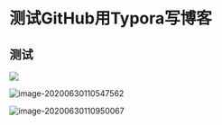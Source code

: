 # 测试GitHub用Typora写博客

## 测试

![](C:%5CUsers%5Cwuwt9%5CAppData%5CRoaming%5CTypora%5Ctypora-user-images%5Cimage-20200630110429673.png)

![image-20200630110547562](C:%5CUsers%5Cwuwt9%5CAppData%5CRoaming%5CTypora%5Ctypora-user-images%5Cimage-20200630110547562.png)

![image-20200630110950067](C:%5CUsers%5Cwuwt9%5CAppData%5CRoaming%5CTypora%5Ctypora-user-images%5Cimage-20200630110950067.png)
